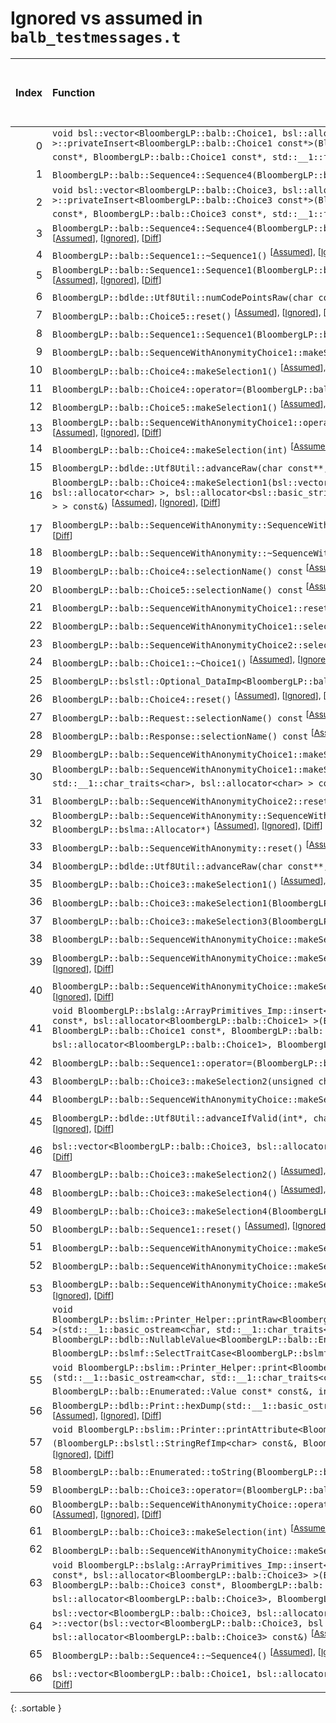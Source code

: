 # Ignored vs assumed in `balb_testmessages.t`

<script src="../sorttable.js"></script>

|   Index | Function                                                                                                                                                                                                                                                                                                                                                                                                                                                                                    |   Difference in number of lines |   Function size difference in bytes | Number of lines in assumed build   | Number of bytes in assumed build   | Number of lines in ignored build   | Number of bytes in ignored build   |
|--------:|:--------------------------------------------------------------------------------------------------------------------------------------------------------------------------------------------------------------------------------------------------------------------------------------------------------------------------------------------------------------------------------------------------------------------------------------------------------------------------------------------|--------------------------------:|------------------------------------:|:-----------------------------------|:-----------------------------------|:-----------------------------------|:-----------------------------------|
|       0 | `void bsl::vector<BloombergLP::balb::Choice1, bsl::allocator<BloombergLP::balb::Choice1> >::privateInsert<BloombergLP::balb::Choice1 const*>(BloombergLP::balb::Choice1 const*, BloombergLP::balb::Choice1 const*, BloombergLP::balb::Choice1 const*, std::__1::forward_iterator_tag const&)` <sup>\[[Assumed](0.assume.s.txt)\], \[[Ignored](0.none.s.txt)\], \[[Diff](0.diff.html)\]                                                                                                      |                              24 |                                  96 | 496                                | 4,301,648                          | 400                                | 4,301,760                          |
|       1 | `BloombergLP::balb::Sequence4::Sequence4(BloombergLP::bslma::Allocator*)` <sup>\[[Assumed](1.assume.s.txt)\], \[[Ignored](1.none.s.txt)\], \[[Diff](1.diff.html)\]                                                                                                                                                                                                                                                                                                                          |                              22 |                                 112 | 1,872                              | 4,248,480                          | 1,760                              | 4,248,352                          |
|       2 | `void bsl::vector<BloombergLP::balb::Choice3, bsl::allocator<BloombergLP::balb::Choice3> >::privateInsert<BloombergLP::balb::Choice3 const*>(BloombergLP::balb::Choice3 const*, BloombergLP::balb::Choice3 const*, BloombergLP::balb::Choice3 const*, std::__1::forward_iterator_tag const&)` <sup>\[[Assumed](2.assume.s.txt)\], \[[Ignored](2.none.s.txt)\], \[[Diff](2.diff.html)\]                                                                                                      |                              13 |                                  80 | 752                                | 4,307,232                          | 672                                | 4,307,056                          |
|       3 | `BloombergLP::balb::Sequence4::Sequence4(BloombergLP::balb::Sequence4 const&, BloombergLP::bslma::Allocator*)` <sup>\[[Assumed](3.assume.s.txt)\], \[[Ignored](3.none.s.txt)\], \[[Diff](3.diff.html)\]                                                                                                                                                                                                                                                                                     |                              11 |                                  16 | 2,128                              | 4,250,352                          | 2,112                              | 4,250,112                          |
|       4 | `BloombergLP::balb::Sequence1::~Sequence1()` <sup>\[[Assumed](4.assume.s.txt)\], \[[Ignored](4.none.s.txt)\], \[[Diff](4.diff.html)\]                                                                                                                                                                                                                                                                                                                                                       |                              10 |                                  64 | 592                                | 4,258,192                          | 528                                | 4,258,048                          |
|       5 | `BloombergLP::balb::Sequence1::Sequence1(BloombergLP::balb::Sequence1 const&, BloombergLP::bslma::Allocator*)` <sup>\[[Assumed](5.assume.s.txt)\], \[[Ignored](5.none.s.txt)\], \[[Diff](5.diff.html)\]                                                                                                                                                                                                                                                                                     |                               9 |                                  64 | 928                                | 4,257,264                          | 864                                | 4,257,184                          |
|       6 | `BloombergLP::bdlde::Utf8Util::numCodePointsRaw(char const*, unsigned long)` <sup>\[[Assumed](6.assume.s.txt)\], \[[Ignored](6.none.s.txt)\], \[[Diff](6.diff.html)\]                                                                                                                                                                                                                                                                                                                       |                               9 |                                  32 | 96                                 | 4,318,256                          | 64                                 | 4,318,512                          |
|       7 | `BloombergLP::balb::Choice5::reset()` <sup>\[[Assumed](7.assume.s.txt)\], \[[Ignored](7.none.s.txt)\], \[[Diff](7.diff.html)\]                                                                                                                                                                                                                                                                                                                                                              |                               7 |                                  16 | 160                                | 4,218,896                          | 144                                | 4,218,848                          |
|       8 | `BloombergLP::balb::Sequence1::Sequence1(BloombergLP::bslma::Allocator*)` <sup>\[[Assumed](8.assume.s.txt)\], \[[Ignored](8.none.s.txt)\], \[[Diff](8.diff.html)\]                                                                                                                                                                                                                                                                                                                          |                               6 |                                  48 | 880                                | 4,256,384                          | 832                                | 4,256,352                          |
|       9 | `BloombergLP::balb::SequenceWithAnonymityChoice1::makeSelection(int)` <sup>\[[Assumed](9.assume.s.txt)\], \[[Ignored](9.none.s.txt)\], \[[Diff](9.diff.html)\]                                                                                                                                                                                                                                                                                                                              |                               5 |                                   0 | 288                                | 4,215,712                          | 288                                | 4,215,664                          |
|      10 | `BloombergLP::balb::Choice4::makeSelection1()` <sup>\[[Assumed](10.assume.s.txt)\], \[[Ignored](10.none.s.txt)\], \[[Diff](10.diff.html)\]                                                                                                                                                                                                                                                                                                                                                  |                               4 |                                  16 | 176                                | 4,213,728                          | 160                                | 4,213,696                          |
|      11 | `BloombergLP::balb::Choice4::operator=(BloombergLP::balb::Choice4 const&)` <sup>\[[Assumed](11.assume.s.txt)\], \[[Ignored](11.none.s.txt)\], \[[Diff](11.diff.html)\]                                                                                                                                                                                                                                                                                                                      |                               4 |                                  16 | 192                                | 4,212,624                          | 176                                | 4,212,624                          |
|      12 | `BloombergLP::balb::Choice5::makeSelection1()` <sup>\[[Assumed](12.assume.s.txt)\], \[[Ignored](12.none.s.txt)\], \[[Diff](12.diff.html)\]                                                                                                                                                                                                                                                                                                                                                  |                               4 |                                  16 | 208                                | 4,219,152                          | 192                                | 4,219,088                          |
|      13 | `BloombergLP::balb::SequenceWithAnonymityChoice1::operator=(BloombergLP::balb::SequenceWithAnonymityChoice1 const&)` <sup>\[[Assumed](13.assume.s.txt)\], \[[Ignored](13.none.s.txt)\], \[[Diff](13.diff.html)\]                                                                                                                                                                                                                                                                            |                               4 |                                  16 | 176                                | 4,215,104                          | 160                                | 4,215,072                          |
|      14 | `BloombergLP::balb::Choice4::makeSelection(int)` <sup>\[[Assumed](14.assume.s.txt)\], \[[Ignored](14.none.s.txt)\], \[[Diff](14.diff.html)\]                                                                                                                                                                                                                                                                                                                                                |                               4 |                                   0 | 368                                | 4,213,360                          | 368                                | 4,213,328                          |
|      15 | `BloombergLP::bdlde::Utf8Util::advanceRaw(char const**, char const*, unsigned long, long)` <sup>\[[Assumed](15.assume.s.txt)\], \[[Ignored](15.none.s.txt)\], \[[Diff](15.diff.html)\]                                                                                                                                                                                                                                                                                                      |                               4 |                                   0 | 112                                | 4,316,272                          | 112                                | 4,316,528                          |
|      16 | `BloombergLP::balb::Choice4::makeSelection1(bsl::vector<bsl::basic_string<char, std::__1::char_traits<char>, bsl::allocator<char> >, bsl::allocator<bsl::basic_string<char, std::__1::char_traits<char>, bsl::allocator<char> > > > const&)` <sup>\[[Assumed](16.assume.s.txt)\], \[[Ignored](16.none.s.txt)\], \[[Diff](16.diff.html)\]                                                                                                                                                    |                               3 |                                  16 | 224                                | 4,212,816                          | 208                                | 4,212,800                          |
|      17 | `BloombergLP::balb::SequenceWithAnonymity::SequenceWithAnonymity(BloombergLP::bslma::Allocator*)` <sup>\[[Assumed](17.assume.s.txt)\], \[[Ignored](17.none.s.txt)\], \[[Diff](17.diff.html)\]                                                                                                                                                                                                                                                                                               |                               3 |                                  16 | 384                                | 4,264,432                          | 368                                | 4,264,192                          |
|      18 | `BloombergLP::balb::SequenceWithAnonymity::~SequenceWithAnonymity()` <sup>\[[Assumed](18.assume.s.txt)\], \[[Ignored](18.none.s.txt)\], \[[Diff](18.diff.html)\]                                                                                                                                                                                                                                                                                                                            |                               3 |                                  16 | 192                                | 4,265,200                          | 176                                | 4,264,944                          |
|      19 | `BloombergLP::balb::Choice4::selectionName() const` <sup>\[[Assumed](19.assume.s.txt)\], \[[Ignored](19.none.s.txt)\], \[[Diff](19.diff.html)\]                                                                                                                                                                                                                                                                                                                                             |                               3 |                                   0 | 32                                 | 4,214,480                          | 32                                 | 4,214,432                          |
|      20 | `BloombergLP::balb::Choice5::selectionName() const` <sup>\[[Assumed](20.assume.s.txt)\], \[[Ignored](20.none.s.txt)\], \[[Diff](20.diff.html)\]                                                                                                                                                                                                                                                                                                                                             |                               3 |                                   0 | 32                                 | 4,219,920                          | 32                                 | 4,219,840                          |
|      21 | `BloombergLP::balb::SequenceWithAnonymityChoice1::reset()` <sup>\[[Assumed](21.assume.s.txt)\], \[[Ignored](21.none.s.txt)\], \[[Diff](21.diff.html)\]                                                                                                                                                                                                                                                                                                                                      |                               3 |                                   0 | 64                                 | 4,215,648                          | 64                                 | 4,215,600                          |
|      22 | `BloombergLP::balb::SequenceWithAnonymityChoice1::selectionName() const` <sup>\[[Assumed](22.assume.s.txt)\], \[[Ignored](22.none.s.txt)\], \[[Diff](22.diff.html)\]                                                                                                                                                                                                                                                                                                                        |                               3 |                                   0 | 32                                 | 4,216,608                          | 32                                 | 4,216,560                          |
|      23 | `BloombergLP::balb::SequenceWithAnonymityChoice2::selectionName() const` <sup>\[[Assumed](23.assume.s.txt)\], \[[Ignored](23.none.s.txt)\], \[[Diff](23.diff.html)\]                                                                                                                                                                                                                                                                                                                        |                               3 |                                   0 | 32                                 | 4,264,000                          | 32                                 | 4,263,760                          |
|      24 | `BloombergLP::balb::Choice1::~Choice1()` <sup>\[[Assumed](24.assume.s.txt)\], \[[Ignored](24.none.s.txt)\], \[[Diff](24.diff.html)\]                                                                                                                                                                                                                                                                                                                                                        |                               2 |                                  16 | 240                                | 4,281,840                          | 224                                | 4,281,968                          |
|      25 | `BloombergLP::bslstl::Optional_DataImp<BloombergLP::balb::Choice1>::reset()` <sup>\[[Assumed](25.assume.s.txt)\], \[[Ignored](25.none.s.txt)\], \[[Diff](25.diff.html)\]                                                                                                                                                                                                                                                                                                                    |                               2 |                                  16 | 256                                | 4,281,584                          | 240                                | 4,281,728                          |
|      26 | `BloombergLP::balb::Choice4::reset()` <sup>\[[Assumed](26.assume.s.txt)\], \[[Ignored](26.none.s.txt)\], \[[Diff](26.diff.html)\]                                                                                                                                                                                                                                                                                                                                                           |                               2 |                                   0 | 144                                | 4,213,216                          | 144                                | 4,213,184                          |
|      27 | `BloombergLP::balb::Request::selectionName() const` <sup>\[[Assumed](27.assume.s.txt)\], \[[Ignored](27.none.s.txt)\], \[[Diff](27.diff.html)\]                                                                                                                                                                                                                                                                                                                                             |                               2 |                                   0 | 48                                 | 4,274,896                          | 48                                 | 4,274,624                          |
|      28 | `BloombergLP::balb::Response::selectionName() const` <sup>\[[Assumed](28.assume.s.txt)\], \[[Ignored](28.none.s.txt)\], \[[Diff](28.diff.html)\]                                                                                                                                                                                                                                                                                                                                            |                               2 |                                   0 | 48                                 | 4,277,216                          | 48                                 | 4,276,944                          |
|      29 | `BloombergLP::balb::SequenceWithAnonymityChoice1::makeSelection6()` <sup>\[[Assumed](29.assume.s.txt)\], \[[Ignored](29.none.s.txt)\], \[[Diff](29.diff.html)\]                                                                                                                                                                                                                                                                                                                             |                               2 |                                   0 | 112                                | 4,216,080                          | 112                                | 4,216,032                          |
|      30 | `BloombergLP::balb::SequenceWithAnonymityChoice1::makeSelection6(bsl::basic_string<char, std::__1::char_traits<char>, bsl::allocator<char> > const&)` <sup>\[[Assumed](30.assume.s.txt)\], \[[Ignored](30.none.s.txt)\], \[[Diff](30.diff.html)\]                                                                                                                                                                                                                                           |                               2 |                                   0 | 272                                | 4,215,376                          | 272                                | 4,215,328                          |
|      31 | `BloombergLP::balb::SequenceWithAnonymityChoice2::reset()` <sup>\[[Assumed](31.assume.s.txt)\], \[[Ignored](31.none.s.txt)\], \[[Diff](31.diff.html)\]                                                                                                                                                                                                                                                                                                                                      |                               1 |                                  16 | 208                                | 4,263,040                          | 192                                | 4,262,816                          |
|      32 | `BloombergLP::balb::SequenceWithAnonymity::SequenceWithAnonymity(BloombergLP::balb::SequenceWithAnonymity const&, BloombergLP::bslma::Allocator*)` <sup>\[[Assumed](32.assume.s.txt)\], \[[Ignored](32.none.s.txt)\], \[[Diff](32.diff.html)\]                                                                                                                                                                                                                                              |                               1 |                                   0 | 384                                | 4,264,816                          | 384                                | 4,264,560                          |
|      33 | `BloombergLP::balb::SequenceWithAnonymity::reset()` <sup>\[[Assumed](33.assume.s.txt)\], \[[Ignored](33.none.s.txt)\], \[[Diff](33.diff.html)\]                                                                                                                                                                                                                                                                                                                                             |                               1 |                                   0 | 192                                | 4,265,584                          | 192                                | 4,265,312                          |
|      34 | `BloombergLP::bdlde::Utf8Util::advanceRaw(char const**, char const*, long)` <sup>\[[Assumed](34.assume.s.txt)\], \[[Ignored](34.none.s.txt)\], \[[Diff](34.diff.html)\]                                                                                                                                                                                                                                                                                                                     |                               1 |                                   0 | 112                                | 4,316,160                          | 112                                | 4,316,416                          |
|      35 | `BloombergLP::balb::Choice3::makeSelection1()` <sup>\[[Assumed](35.assume.s.txt)\], \[[Ignored](35.none.s.txt)\], \[[Diff](35.diff.html)\]                                                                                                                                                                                                                                                                                                                                                  |                              -1 |                                   0 | 112                                | 4,237,712                          | 112                                | 4,237,632                          |
|      36 | `BloombergLP::balb::Choice3::makeSelection1(BloombergLP::balb::Sequence6 const&)` <sup>\[[Assumed](36.assume.s.txt)\], \[[Ignored](36.none.s.txt)\], \[[Diff](36.diff.html)\]                                                                                                                                                                                                                                                                                                               |                              -1 |                                   0 | 128                                | 4,236,368                          | 128                                | 4,236,288                          |
|      37 | `BloombergLP::balb::Choice3::makeSelection3(BloombergLP::balb::CustomString const&)` <sup>\[[Assumed](37.assume.s.txt)\], \[[Ignored](37.none.s.txt)\], \[[Diff](37.diff.html)\]                                                                                                                                                                                                                                                                                                            |                              -1 |                                   0 | 288                                | 4,236,608                          | 288                                | 4,236,528                          |
|      38 | `BloombergLP::balb::SequenceWithAnonymityChoice::makeSelection1()` <sup>\[[Assumed](38.assume.s.txt)\], \[[Ignored](38.none.s.txt)\], \[[Diff](38.diff.html)\]                                                                                                                                                                                                                                                                                                                              |                              -1 |                                   0 | 112                                | 4,241,056                          | 112                                | 4,240,960                          |
|      39 | `BloombergLP::balb::SequenceWithAnonymityChoice::makeSelection1(BloombergLP::balb::Sequence6 const&)` <sup>\[[Assumed](39.assume.s.txt)\], \[[Ignored](39.none.s.txt)\], \[[Diff](39.diff.html)\]                                                                                                                                                                                                                                                                                           |                              -1 |                                   0 | 128                                | 4,239,712                          | 128                                | 4,239,616                          |
|      40 | `BloombergLP::balb::SequenceWithAnonymityChoice::makeSelection3(BloombergLP::balb::CustomString const&)` <sup>\[[Assumed](40.assume.s.txt)\], \[[Ignored](40.none.s.txt)\], \[[Diff](40.diff.html)\]                                                                                                                                                                                                                                                                                        |                              -1 |                                   0 | 288                                | 4,239,952                          | 288                                | 4,239,856                          |
|      41 | `void BloombergLP::bslalg::ArrayPrimitives_Imp::insert<BloombergLP::balb::Choice1, BloombergLP::balb::Choice1 const*, bsl::allocator<BloombergLP::balb::Choice1> >(BloombergLP::balb::Choice1*, BloombergLP::balb::Choice1*, BloombergLP::balb::Choice1 const*, BloombergLP::balb::Choice1 const*, unsigned long, bsl::allocator<BloombergLP::balb::Choice1>, BloombergLP::bslmf::MetaInt<1>*)` <sup>\[[Assumed](41.assume.s.txt)\], \[[Ignored](41.none.s.txt)\], \[[Diff](41.diff.html)\] |                              -1 |                                   0 | 576                                | 4,302,448                          | 576                                | 4,302,464                          |
|      42 | `BloombergLP::balb::Sequence1::operator=(BloombergLP::balb::Sequence1 const&)` <sup>\[[Assumed](42.assume.s.txt)\], \[[Ignored](42.none.s.txt)\], \[[Diff](42.diff.html)\]                                                                                                                                                                                                                                                                                                                  |                              -2 |                                  16 | 544                                | 4,258,784                          | 528                                | 4,258,576                          |
|      43 | `BloombergLP::balb::Choice3::makeSelection2(unsigned char)` <sup>\[[Assumed](43.assume.s.txt)\], \[[Ignored](43.none.s.txt)\], \[[Diff](43.diff.html)\]                                                                                                                                                                                                                                                                                                                                     |                              -2 |                                   0 | 112                                | 4,236,496                          | 112                                | 4,236,416                          |
|      44 | `BloombergLP::balb::SequenceWithAnonymityChoice::makeSelection2(unsigned char)` <sup>\[[Assumed](44.assume.s.txt)\], \[[Ignored](44.none.s.txt)\], \[[Diff](44.diff.html)\]                                                                                                                                                                                                                                                                                                                 |                              -2 |                                   0 | 112                                | 4,239,840                          | 112                                | 4,239,744                          |
|      45 | `BloombergLP::bdlde::Utf8Util::advanceIfValid(int*, char const**, char const*, unsigned long, long)` <sup>\[[Assumed](45.assume.s.txt)\], \[[Ignored](45.none.s.txt)\], \[[Diff](45.diff.html)\]                                                                                                                                                                                                                                                                                            |                              -2 |                                   0 | 528                                | 4,315,632                          | 528                                | 4,315,888                          |
|      46 | `bsl::vector<BloombergLP::balb::Choice3, bsl::allocator<BloombergLP::balb::Choice3> >::~vector()` <sup>\[[Assumed](46.assume.s.txt)\], \[[Ignored](46.none.s.txt)\], \[[Diff](46.diff.html)\]                                                                                                                                                                                                                                                                                               |                              -2 |                                   0 | 160                                | 4,280,992                          | 160                                | 4,280,944                          |
|      47 | `BloombergLP::balb::Choice3::makeSelection2()` <sup>\[[Assumed](47.assume.s.txt)\], \[[Ignored](47.none.s.txt)\], \[[Diff](47.diff.html)\]                                                                                                                                                                                                                                                                                                                                                  |                              -3 |                                   0 | 96                                 | 4,237,824                          | 96                                 | 4,237,744                          |
|      48 | `BloombergLP::balb::Choice3::makeSelection4()` <sup>\[[Assumed](48.assume.s.txt)\], \[[Ignored](48.none.s.txt)\], \[[Diff](48.diff.html)\]                                                                                                                                                                                                                                                                                                                                                  |                              -3 |                                   0 | 112                                | 4,238,064                          | 112                                | 4,237,968                          |
|      49 | `BloombergLP::balb::Choice3::makeSelection4(BloombergLP::balb::CustomInt const&)` <sup>\[[Assumed](49.assume.s.txt)\], \[[Ignored](49.none.s.txt)\], \[[Diff](49.diff.html)\]                                                                                                                                                                                                                                                                                                               |                              -3 |                                   0 | 128                                | 4,236,896                          | 128                                | 4,236,816                          |
|      50 | `BloombergLP::balb::Sequence1::reset()` <sup>\[[Assumed](50.assume.s.txt)\], \[[Ignored](50.none.s.txt)\], \[[Diff](50.diff.html)\]                                                                                                                                                                                                                                                                                                                                                         |                              -3 |                                   0 | 352                                | 4,259,328                          | 352                                | 4,259,104                          |
|      51 | `BloombergLP::balb::SequenceWithAnonymityChoice::makeSelection2()` <sup>\[[Assumed](51.assume.s.txt)\], \[[Ignored](51.none.s.txt)\], \[[Diff](51.diff.html)\]                                                                                                                                                                                                                                                                                                                              |                              -3 |                                   0 | 96                                 | 4,241,168                          | 96                                 | 4,241,072                          |
|      52 | `BloombergLP::balb::SequenceWithAnonymityChoice::makeSelection4()` <sup>\[[Assumed](52.assume.s.txt)\], \[[Ignored](52.none.s.txt)\], \[[Diff](52.diff.html)\]                                                                                                                                                                                                                                                                                                                              |                              -3 |                                   0 | 112                                | 4,241,408                          | 112                                | 4,241,296                          |
|      53 | `BloombergLP::balb::SequenceWithAnonymityChoice::makeSelection4(BloombergLP::balb::CustomInt const&)` <sup>\[[Assumed](53.assume.s.txt)\], \[[Ignored](53.none.s.txt)\], \[[Diff](53.diff.html)\]                                                                                                                                                                                                                                                                                           |                              -3 |                                   0 | 128                                | 4,240,240                          | 128                                | 4,240,144                          |
|      54 | `void BloombergLP::bslim::Printer_Helper::printRaw<BloombergLP::bdlb::NullableValue<BloombergLP::balb::Enumerated::Value> >(std::__1::basic_ostream<char, std::__1::char_traits<char> >&, BloombergLP::bdlb::NullableValue<BloombergLP::balb::Enumerated::Value> const&, int, int, BloombergLP::bslmf::SelectTraitCase<BloombergLP::bslmf::SelectTrait_False>)` <sup>\[[Assumed](54.assume.s.txt)\], \[[Ignored](54.none.s.txt)\], \[[Diff](54.diff.html)\]                                 |                              -3 |                                   0 | 192                                | 4,286,256                          | 192                                | 4,286,384                          |
|      55 | `void BloombergLP::bslim::Printer_Helper::print<BloombergLP::balb::Enumerated::Value const*>(std::__1::basic_ostream<char, std::__1::char_traits<char> >&, BloombergLP::balb::Enumerated::Value const* const&, BloombergLP::balb::Enumerated::Value const* const&, int, int)` <sup>\[[Assumed](55.assume.s.txt)\], \[[Ignored](55.none.s.txt)\], \[[Diff](55.diff.html)\]                                                                                                                   |                              -4 |                                 -16 | 240                                | 4,285,152                          | 256                                | 4,285,264                          |
|      56 | `BloombergLP::bdlb::Print::hexDump(std::__1::basic_ostream<char, std::__1::char_traits<char> >&, char const*, int)` <sup>\[[Assumed](56.assume.s.txt)\], \[[Ignored](56.none.s.txt)\], \[[Diff](56.diff.html)\]                                                                                                                                                                                                                                                                             |                              -4 |                                 -32 | 1,024                              | 4,311,024                          | 1,056                              | 4,311,104                          |
|      57 | `void BloombergLP::bslim::Printer::printAttribute<BloombergLP::balb::Enumerated::Value>(BloombergLP::bslstl::StringRefImp<char> const&, BloombergLP::balb::Enumerated::Value const&) const` <sup>\[[Assumed](57.assume.s.txt)\], \[[Ignored](57.none.s.txt)\], \[[Diff](57.diff.html)\]                                                                                                                                                                                                     |                              -5 |                                   0 | 144                                | 4,280,736                          | 144                                | 4,280,704                          |
|      58 | `BloombergLP::balb::Enumerated::toString(BloombergLP::balb::Enumerated::Value)` <sup>\[[Assumed](58.assume.s.txt)\], \[[Ignored](58.none.s.txt)\], \[[Diff](58.diff.html)\]                                                                                                                                                                                                                                                                                                                 |                              -5 |                                 -16 | 16                                 | 4,214,720                          | 32                                 | 4,214,672                          |
|      59 | `BloombergLP::balb::Choice3::operator=(BloombergLP::balb::Choice3 const&)` <sup>\[[Assumed](59.assume.s.txt)\], \[[Ignored](59.none.s.txt)\], \[[Diff](59.diff.html)\]                                                                                                                                                                                                                                                                                                                      |                              -7 |                                   0 | 496                                | 4,235,872                          | 496                                | 4,235,792                          |
|      60 | `BloombergLP::balb::SequenceWithAnonymityChoice::operator=(BloombergLP::balb::SequenceWithAnonymityChoice const&)` <sup>\[[Assumed](60.assume.s.txt)\], \[[Ignored](60.none.s.txt)\], \[[Diff](60.diff.html)\]                                                                                                                                                                                                                                                                              |                              -7 |                                   0 | 496                                | 4,239,216                          | 496                                | 4,239,120                          |
|      61 | `BloombergLP::balb::Choice3::makeSelection(int)` <sup>\[[Assumed](61.assume.s.txt)\], \[[Ignored](61.none.s.txt)\], \[[Diff](61.diff.html)\]                                                                                                                                                                                                                                                                                                                                                |                              -9 |                                 -16 | 592                                | 4,237,120                          | 608                                | 4,237,024                          |
|      62 | `BloombergLP::balb::SequenceWithAnonymityChoice::makeSelection(int)` <sup>\[[Assumed](62.assume.s.txt)\], \[[Ignored](62.none.s.txt)\], \[[Diff](62.diff.html)\]                                                                                                                                                                                                                                                                                                                            |                              -9 |                                 -16 | 592                                | 4,240,464                          | 608                                | 4,240,352                          |
|      63 | `void BloombergLP::bslalg::ArrayPrimitives_Imp::insert<BloombergLP::balb::Choice3, BloombergLP::balb::Choice3 const*, bsl::allocator<BloombergLP::balb::Choice3> >(BloombergLP::balb::Choice3*, BloombergLP::balb::Choice3*, BloombergLP::balb::Choice3 const*, BloombergLP::balb::Choice3 const*, unsigned long, bsl::allocator<BloombergLP::balb::Choice3>, BloombergLP::bslmf::MetaInt<1>*)` <sup>\[[Assumed](63.assume.s.txt)\], \[[Ignored](63.none.s.txt)\], \[[Diff](63.diff.html)\] |                             -12 |                                 -16 | 688                                | 4,307,984                          | 704                                | 4,308,048                          |
|      64 | `bsl::vector<BloombergLP::balb::Choice3, bsl::allocator<BloombergLP::balb::Choice3> >::vector(bsl::vector<BloombergLP::balb::Choice3, bsl::allocator<BloombergLP::balb::Choice3> > const&, bsl::allocator<BloombergLP::balb::Choice3> const&)` <sup>\[[Assumed](64.assume.s.txt)\], \[[Ignored](64.none.s.txt)\], \[[Diff](64.diff.html)\]                                                                                                                                                  |                             -49 |                                -192 | 176                                | 4,281,408                          | 368                                | 4,281,360                          |
|      65 | `BloombergLP::balb::Sequence4::~Sequence4()` <sup>\[[Assumed](65.assume.s.txt)\], \[[Ignored](65.none.s.txt)\], \[[Diff](65.diff.html)\]                                                                                                                                                                                                                                                                                                                                                    |                             -66 |                                -224 | 720                                | 4,252,480                          | 944                                | 4,252,224                          |
|      66 | `bsl::vector<BloombergLP::balb::Choice1, bsl::allocator<BloombergLP::balb::Choice1> >::~vector()` <sup>\[[Assumed](66.assume.s.txt)\], \[[Ignored](66.none.s.txt)\], \[[Diff](66.diff.html)\]                                                                                                                                                                                                                                                                                               |                             -71 |                                -240 | 80                                 | 4,279,536                          | 320                                | 4,279,264                          |
{: .sortable }
